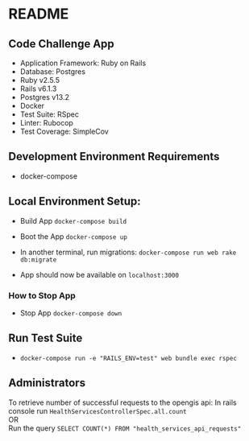 # README

## Code Challenge App
* Application Framework: Ruby on Rails
* Database: Postgres
* Ruby v2.5.5
* Rails v6.1.3
* Postgres v13.2
* Docker
* Test Suite: RSpec
* Linter: Rubocop
* Test Coverage: SimpleCov


## Development Environment Requirements
- docker-compose

## Local Environment Setup:

- Build App
`docker-compose build`

- Boot the App
`docker-compose up`

- In another terminal, run migrations:
`docker-compose run web rake db:migrate`

- App should now be available on `localhost:3000`

### How to Stop App

- Stop App
`docker-compose down`

## Run Test Suite
- `docker-compose run -e "RAILS_ENV=test" web bundle exec rspec`


## Administrators
To retrieve number of successful requests to the opengis api:
In rails console run `HealthServicesControllerSpec.all.count`\
OR\
Run the query `SELECT COUNT(*) FROM "health_services_api_requests"`
